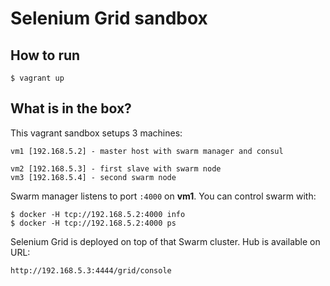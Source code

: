 # Selenium Grid sandbox

## How to run

```
$ vagrant up
```

## What is in the box?

This vagrant sandbox setups 3 machines:

```
vm1 [192.168.5.2] - master host with swarm manager and consul

vm2 [192.168.5.3] - first slave with swarm node
vm3 [192.168.5.4] - second swarm node
```

Swarm manager listens to port `:4000` on **vm1**. You can control swarm with:

```
$ docker -H tcp://192.168.5.2:4000 info
$ docker -H tcp://192.168.5.2:4000 ps
```

Selenium Grid is deployed on top of that Swarm cluster. Hub is available on URL:

```
http://192.168.5.3:4444/grid/console
```
